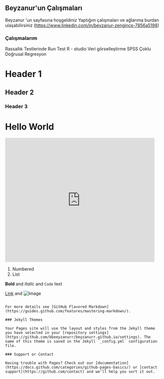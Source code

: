 ## Beyzanur'un Çalışmaları 

Beyzanur 'un sayfasına hoşgeldiniz
Yaptığım çalışmaları ve ağlarıma burdan ulaşabilirsiniz (https://www.linkedin.com/in/beyzanur-zengince-7856a5198) 

### Çalışmalarım
 
Rassallık Testlerinde Run Test 
R - studio Veri görselleştirme 
SPSS Çoklu Doğrusal Regresyon 


# Header 1
## Header 2
### Header 3
<html>
<body>
<h1>Hello World</h1>
<iframe src="https://scratch.mit.edu/projects/468043376/embed" allowtransparency="true" width="485" height="402" frameborder="0" scrolling="no" allowfullscreen></iframe>
</body>
</html>

1. Numbered
2. List

**Bold** and _Italic_ and `Code` text

[Link](url) and ![Image](src)
```

For more details see [GitHub Flavored Markdown](https://guides.github.com/features/mastering-markdown/).

### Jekyll Themes

Your Pages site will use the layout and styles from the Jekyll theme you have selected in your [repository settings](https://github.com/bbeeyzanurr/beyzanurr.github.io/settings). The name of this theme is saved in the Jekyll `_config.yml` configuration file.

### Support or Contact

Having trouble with Pages? Check out our [documentation](https://docs.github.com/categories/github-pages-basics/) or [contact support](https://github.com/contact) and we’ll help you sort it out.
